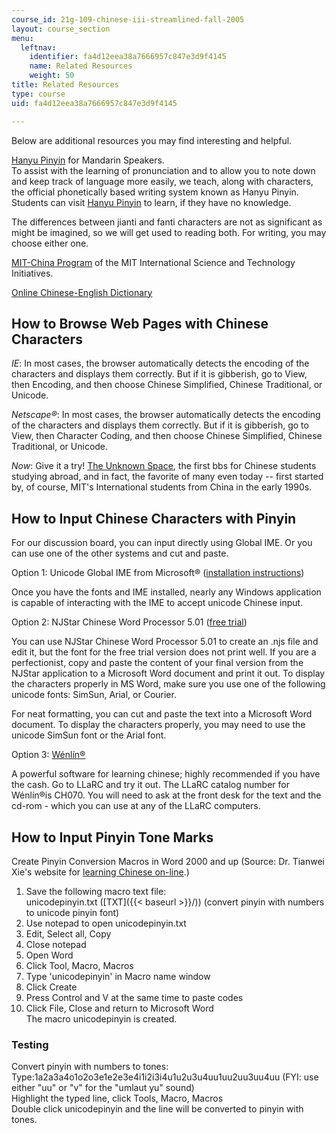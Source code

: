 ```yaml
---
course_id: 21g-109-chinese-iii-streamlined-fall-2005
layout: course_section
menu:
  leftnav:
    identifier: fa4d12eea38a7666957c847e3d9f4145
    name: Related Resources
    weight: 50
title: Related Resources
type: course
uid: fa4d12eea38a7666957c847e3d9f4145

---
```


Below are additional resources you may find interesting and helpful.

[Hanyu Pinyin](http://web.mit.edu/jinzhang/www/pinyin/) for Mandarin Speakers.  
To assist with the learning of pronunciation and to allow you to note down and keep track of language more easily, we teach, along with characters, the official phonetically based writing system known as Hanyu Pinyin. Students can visit [Hanyu Pinyin](http://web.mit.edu/~jinzhang/www/pinyin) to learn, if they have no knowledge.

The differences between jianti and fanti characters are not as significant as might be imagined, so we will get used to reading both. For writing, you may choose either one.

[MIT-China Program](http://web.mit.edu/mit-china/www/) of the MIT International Science and Technology Initiatives.

[Online Chinese-English Dictionary](http://www.zhongwen.com/)

How to Browse Web Pages with Chinese Characters
-----------------------------------------------

_IE_: In most cases, the browser automatically detects the encoding of the characters and displays them correctly. But if it is gibberish, go to View, then Encoding, and then choose Chinese Simplified, Chinese Traditional, or Unicode.

_Netscape®_: In most cases, the browser automatically detects the encoding of the characters and displays them correctly. But if it is gibberish, go to View, then Character Coding, and then choose Chinese Simplified, Chinese Traditional, or Unicode.

_Now_: Give it a try! [The Unknown Space](http://www.mitbbs.com/), the first bbs for Chinese students studying abroad, and in fact, the favorite of many even today -- first started by, of course, MIT's International students from China in the early 1990s.

How to Input Chinese Characters with Pinyin
-------------------------------------------

For our discussion board, you can input directly using Global IME. Or you can use one of the other systems and cut and paste.

Option 1: Unicode Global IME from Microsoft® ([installation instructions](https://msdn.microsoft.com/en-us/library/windows/desktop/ee418266(v=vs.85).aspx))

Once you have the fonts and IME installed, nearly any Windows application is capable of interacting with the IME to accept unicode Chinese input.

Option 2: NJStar Chinese Word Processor 5.01 ([free trial](http://www.njstar.com/))

You can use NJStar Chinese Word Processor 5.01 to create an .njs file and edit it, but the font for the free trial version does not print well. If you are a perfectionist, copy and paste the content of your final version from the NJStar application to a Microsoft Word document and print it out. To display the characters properly in MS Word, make sure you use one of the following unicode fonts: SimSun, Arial, or Courier.

For neat formatting, you can cut and paste the text into a Microsoft Word document. To display the characters properly, you may need to use the unicode SimSun font or the Arial font.

Option 3: [Wénlín®](http://www.wenlin.com/)

A powerful software for learning chinese; highly recommended if you have the cash. Go to LLaRC and try it out. The LLaRC catalog number for Wénlín®is CH070. You will need to ask at the front desk for the text and the cd-rom - which you can use at any of the LLaRC computers.

How to Input Pinyin Tone Marks
------------------------------

Create Pinyin Conversion Macros in Word 2000 and up (Source: Dr. Tianwei Xie's website for [learning Chinese on-line](http://www.csulb.edu/~txie/PINYIN/pinyin.htm).)

1.  Save the following macro text file:  
    unicodepinyin.txt ([TXT]({{< baseurl >}}/)) (convert pinyin with numbers to unicode pinyin font)
2.  Use notepad to open unicodepinyin.txt
3.  Edit, Select all, Copy
4.  Close notepad
5.  Open Word
6.  Click Tool, Macro, Macros
7.  Type 'unicodepinyin' in Macro name window
8.  Click Create
9.  Press Control and V at the same time to paste codes
10.  Click File, Close and return to Microsoft Word  
    The macro unicodepinyin is created.

### Testing

Convert pinyin with numbers to tones:  
Type:1a2a3a4o1o2o3e1e2e3e4i1i2i3i4u1u2u3u4uu1uu2uu3uu4uu (FYI: use either "uu" or "v" for the "umlaut yu" sound)  
Highlight the typed line, click Tools, Macro, Macros  
Double click unicodepinyin and the line will be converted to pinyin with tones.